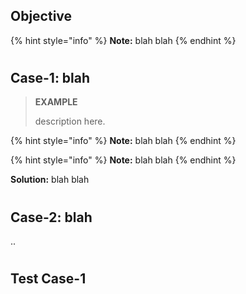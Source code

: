 ## Objective

{% hint style="info" %} <!--info,tip,danger,working-->
**Note:** blah blah
{% endhint %}

#

## Case-1: blah

> **EXAMPLE**
>
> description here.

{% hint style="info" %}
**Note:** blah blah
{% endhint %}

{% hint style="info" %}
**Note:** blah blah
{% endhint %}

**Solution:** blah blah

#

## Case-2: blah

..

#

## Test Case-1
